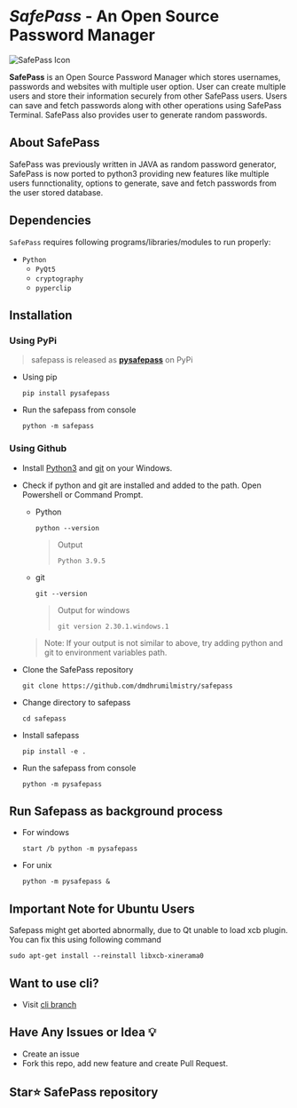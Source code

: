 # ***SafePass*** - An Open Source Password Manager

![SafePass Icon](https://github.com/dmdhrumilmistry/SafePass/blob/main/safepass/.images/safepass.png?raw=True)

**SafePass** is an Open Source Password Manager which stores usernames, passwords and websites with multiple user option. User can create multiple users and store their information securely from other SafePass users. Users can save and fetch passwords along with other operations using SafePass Terminal. SafePass also provides user to generate random passwords.

## About SafePass

SafePass was previously written in JAVA as random password generator, SafePass is now ported to python3 providing new features like multiple users funnctionality, options to generate, save and fetch passwords from the user stored database. 


## Dependencies
`SafePass` requires following programs/libraries/modules to run properly:
  - `Python`
    - `PyQt5`
    - `cryptography`
    - `pyperclip`

## Installation

### Using PyPi

> safepass is released as [**pysafepass**](https://pypi.org/project/PySafePass/1.0.2/) on PyPi 
- Using pip
  ```
  pip install pysafepass
  ```

- Run the safepass from console
  ```
  python -m safepass
  ```
  

### Using Github

- Install [Python3](https://www.python.org/) and [git](https://git-scm.com/) on your Windows.

- Check if python and git are installed and added to the path. Open Powershell or Command Prompt.
  - Python
    ```
    python --version
    ```
    > Output
    > ```
    > Python 3.9.5
    > ```

  - git 
    ```
    git --version
    ```
    > Output for windows
    > ```
    > git version 2.30.1.windows.1
    > ```
  
  > Note: If your output is not similar to above, try adding python and git to environment variables path.

- Clone the SafePass repository 
  ```
  git clone https://github.com/dmdhrumilmistry/safepass
  ```
  
- Change directory to safepass
  ```
  cd safepass
  ```
  
- Install safepass
  ```
  pip install -e .
  ```
  
- Run the safepass from console
  ```
  python -m pysafepass
  ```
## Run Safepass as background process

- For windows
  ```
  start /b python -m pysafepass
  ```
  
- For unix
  ```
  python -m pysafepass &
  ```
  
## Important Note for Ubuntu Users

Safepass might get aborted abnormally, due to Qt unable to load xcb plugin. You can fix this using following command
```
sudo apt-get install --reinstall libxcb-xinerama0
```

## Want to use cli?

- Visit [cli branch](https://github.com/dmdhrumilmistry/SafePass/tree/cli)
 
## Have Any Issues or Idea 💡

- Create an issue
- Fork this repo, add new feature and create Pull Request. 


## Star⭐ SafePass repository
